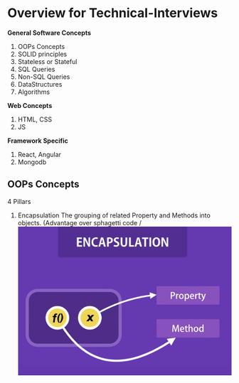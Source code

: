 # Overview for Technical-Interviews

**General Software Concepts**
1. OOPs Concepts
2. SOLID principles
3. Stateless or Stateful 
4. SQL Queries
5. Non-SQL Queries
6. DataStructures 
7. Algorithms 

**Web Concepts**
1. HTML, CSS
2. JS

**Framework Specific** 
1. React, Angular
2. Mongodb


## OOPs Concepts
4 Pillars  
1. Encapsulation
   The grouping of related Property and Methods into objects. 
   (Advantage over sphagetti code / 
   ![images](https://github.com/KennySoh/Technical-Interview/blob/master/encapsulations.PNG)
